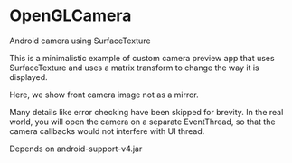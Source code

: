 OpenGLCamera
============

Android camera using SurfaceTexture

This is a minimalistic example of custom camera preview app that uses SurfaceTexture and uses a matrix transform to change the way it is displayed. 

Here, we show front camera image not as a mirror.

Many details like error checking have been skipped for brevity. In the real world, you will open the camera on a separate EventThread, so that the camera callbacks would not interfere with UI thread.

Depends on android-support-v4.jar